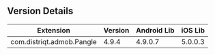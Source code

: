 ## Version Details

| Extension | Version | Android Lib | iOS Lib |
| --- | --- | --- | --- |
| com.distriqt.admob.Pangle | 4.9.4 | 4.9.0.7 | 5.0.0.3 |

